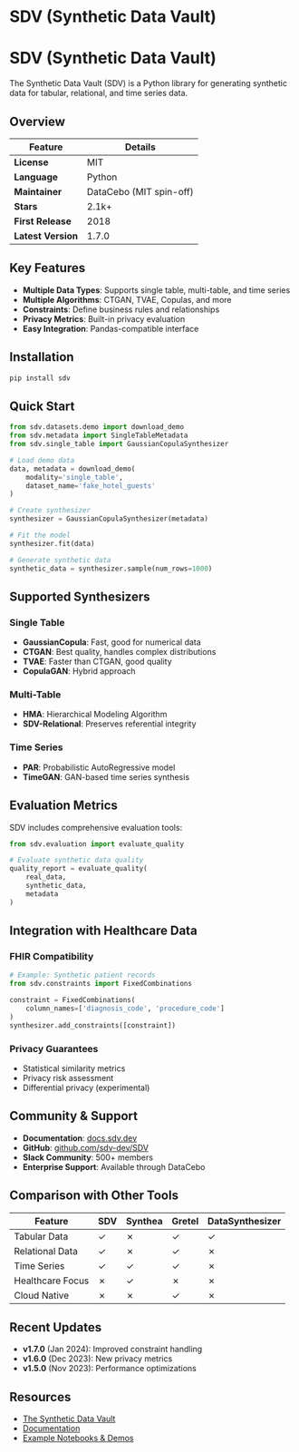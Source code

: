 # SDV (Synthetic Data Vault)

# SDV (Synthetic Data Vault)

The Synthetic Data Vault (SDV) is a Python library for generating synthetic data for tabular, relational, and time series data.

## Overview

<div class="tool-comparison-table">

| Feature | Details |
|---------|---------|
| **License** | MIT |
| **Language** | Python |
| **Maintainer** | DataCebo (MIT spin-off) |
| **Stars** | 2.1k+ |
| **First Release** | 2018 |
| **Latest Version** | 1.7.0 |

</div>

## Key Features

- **Multiple Data Types**: Supports single table, multi-table, and time series
- **Multiple Algorithms**: CTGAN, TVAE, Copulas, and more
- **Constraints**: Define business rules and relationships
- **Privacy Metrics**: Built-in privacy evaluation
- **Easy Integration**: Pandas-compatible interface

## Installation

```bash
pip install sdv
```

## Quick Start

```python
from sdv.datasets.demo import download_demo
from sdv.metadata import SingleTableMetadata
from sdv.single_table import GaussianCopulaSynthesizer

# Load demo data
data, metadata = download_demo(
    modality='single_table',
    dataset_name='fake_hotel_guests'
)

# Create synthesizer
synthesizer = GaussianCopulaSynthesizer(metadata)

# Fit the model
synthesizer.fit(data)

# Generate synthetic data
synthetic_data = synthesizer.sample(num_rows=1000)
```

## Supported Synthesizers

### Single Table
- **GaussianCopula**: Fast, good for numerical data
- **CTGAN**: Best quality, handles complex distributions
- **TVAE**: Faster than CTGAN, good quality
- **CopulaGAN**: Hybrid approach

### Multi-Table
- **HMA**: Hierarchical Modeling Algorithm
- **SDV-Relational**: Preserves referential integrity

### Time Series
- **PAR**: Probabilistic AutoRegressive model
- **TimeGAN**: GAN-based time series synthesis

## Evaluation Metrics

SDV includes comprehensive evaluation tools:

```python
from sdv.evaluation import evaluate_quality

# Evaluate synthetic data quality
quality_report = evaluate_quality(
    real_data,
    synthetic_data,
    metadata
)
```

## Integration with Healthcare Data

### FHIR Compatibility
```python
# Example: Synthetic patient records
from sdv.constraints import FixedCombinations

constraint = FixedCombinations(
    column_names=['diagnosis_code', 'procedure_code']
)
synthesizer.add_constraints([constraint])
```

### Privacy Guarantees
- Statistical similarity metrics
- Privacy risk assessment
- Differential privacy (experimental)

## Community & Support

- **Documentation**: [docs.sdv.dev](https://docs.sdv.dev)
- **GitHub**: [github.com/sdv-dev/SDV](https://github.com/sdv-dev/SDV)
- **Slack Community**: 500+ members
- **Enterprise Support**: Available through DataCebo

## Comparison with Other Tools

<div class="tool-comparison-table">

| Feature | SDV | Synthea | Gretel | DataSynthesizer |
|---------|-----|---------|--------|-----------------|
| Tabular Data | ✓ | ✗ | ✓ | ✓ |
| Relational Data | ✓ | ✗ | ✓ | ✗ |
| Time Series | ✓ | ✓ | ✓ | ✗ |
| Healthcare Focus | ✗ | ✓ | ✗ | ✗ |
| Cloud Native | ✗ | ✗ | ✓ | ✗ |

</div>

## Recent Updates

- **v1.7.0** (Jan 2024): Improved constraint handling
- **v1.6.0** (Dec 2023): New privacy metrics
- **v1.5.0** (Nov 2023): Performance optimizations

## Resources

- [The Synthetic Data Vault](https://sdv.dev/)
- [Documentation](https://docs.sdv.dev/sdv)
- [Example Notebooks & Demos](https://docs.sdv.dev/sdv/tutorials)
